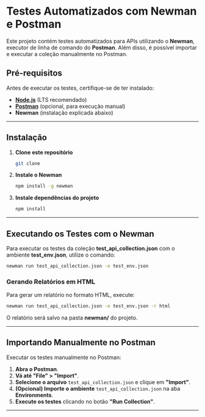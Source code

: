 # Testes Automatizados com Newman e Postman

Este projeto contém testes automatizados para APIs utilizando o **Newman**, executor de linha de comando do **Postman**. Além disso, é possível importar e executar a coleção manualmente no Postman.

## Pré-requisitos

Antes de executar os testes, certifique-se de ter instalado:

- **[Node.js](https://nodejs.org/)** (LTS recomendado)
- **[Postman](https://www.postman.com/)** (opcional, para execução manual)
- **Newman** (instalação explicada abaixo)

---

##  Instalação

1. **Clone este repositório**  
   ```sh
   git clone 
   ```

2. **Instale o Newman**  
   ```sh
   npm install -g newman
   ```

3. **Instale dependências do projeto**  
   ```sh
   npm install
   ```

---

##  Executando os Testes com o Newman

Para executar os testes da coleção **test_api_collection.json** com o ambiente **test_env.json**, utilize o comando:

```sh
newman run test_api_collection.json -e test_env.json
```

### Gerando Relatórios em HTML

Para gerar um relatório no formato HTML, execute:

```sh
newman run test_api_collection.json -e test_env.json -r html
```

O relatório será salvo na pasta **newman/** do projeto.

---

##  Importando Manualmente no Postman

Executar os testes manualmente no Postman:

1. **Abra o Postman**.
2. **Vá até "File" > "Import"**.
3. **Selecione o arquivo** `test_api_collection.json` e clique em **"Import"**.
4. **(Opcional) Importe o ambiente** `test_api_collection.json` na aba **Environments**.
5. **Execute os testes** clicando no botão **"Run Collection"**.

---